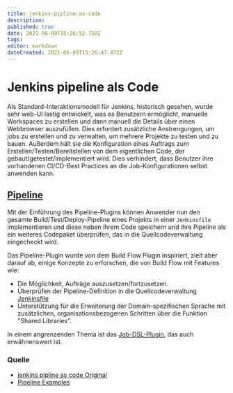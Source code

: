 ```yaml
---
title: jenkins-pipline-as-code
description: 
published: true
date: 2021-06-09T15:26:52.750Z
tags: 
editor: markdown
dateCreated: 2021-06-09T15:26:47.472Z
---
```


# Jenkins pipeline als Code

Als Standard-Interaktionsmodell für Jenkins, historisch gesehen, wurde sehr web-UI lastig entwickelt, was es Benutzern ermöglicht, manuelle Workspaces zu erstellen und dann manuell die Details über einen Webbrowser auszufüllen.
Dies erfordert zusätzliche Anstrengungen, um jobs zu erstellen und zu verwalten, um mehrere Projekte zu testen und zu bauen.
Außerdem hält sie die Konfiguration eines Auftrags zum Erstellen/Testen/Bereitstellen von dem eigentlichen Code, der gebaut/getestet/implementiert wird.
Dies verhindert, dass Benutzer ihre vorhandenen CI/CD-Best Practices an die Job-Konfigurationen selbst anwenden kann.

## [Pipeline](https://jenkins.io/doc/book/pipeline/getting-started/#global-variable-reference#)

Mit der Einführung des Pipeline-Plugins können Anwender nun den gesamte Build/Test/Deploy-Pipeline eines Projekts in einer `Jenkinsfile` implementieren und diese neben ihrem Code speichern und ihre Pipeline als ein weiteres Codepaket überprüfen, das in die Quellcodeverwaltung eingecheckt wird.

Das Pipeline-Plugin wurde von dem Build Flow Plugin inspiriert, zielt aber darauf ab, einige Konzepte zu erforschen, die von Build Flow mit Features wie:

* Die Möglichkeit, Aufträge auszusetzen/fortzusetzen.
* Überprüfen der Pipeline-Definition in die Quellcodeverwaltung [Jenkinsfile](../jenkins-jenkinsfile)
* Unterstützung für die Erweiterung der Domain-spezifischen Sprache mit zusätzlichen, organisationsbezogenen Schritten über die Funktion "Shared Libraries".

In einem angrenzenden Thema ist das [Job-DSL-Plugin](../jenkins-plugin-job-dsl), das auch erwähnenswert ist.

### Quelle

* [jenkins pipline as code Original](https://jenkins.io/solutions/pipeline/)
* [Pipeline Examples](https://jenkins.io/doc/pipeline/examples/)
